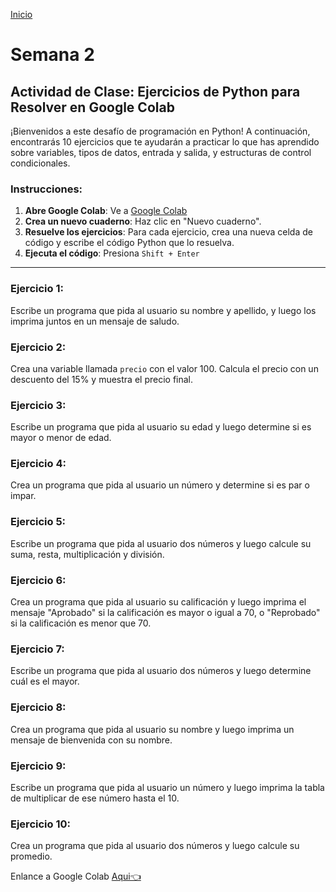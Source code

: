 [Inicio](./index.md)

# Semana 2

## Actividad de Clase: Ejercicios de Python para Resolver en Google Colab

¡Bienvenidos a este desafío de programación en Python! A continuación, encontrarás 10 ejercicios que te ayudarán a practicar lo que has aprendido sobre variables, tipos de datos, entrada y salida, y estructuras de control condicionales.

### Instrucciones:

1. **Abre Google Colab**: Ve a [Google Colab](https://colab.research.google.com)
2. **Crea un nuevo cuaderno**: Haz clic en "Nuevo cuaderno".
3. **Resuelve los ejercicios**: Para cada ejercicio, crea una nueva celda de código y escribe el código Python que lo resuelva.
4. **Ejecuta el código**: Presiona `Shift + Enter`

---

### Ejercicio 1:

Escribe un programa que pida al usuario su nombre y apellido, y luego los imprima juntos en un mensaje de saludo.

### Ejercicio 2:

Crea una variable llamada `precio` con el valor 100. Calcula el precio con un descuento del 15% y muestra el precio final.

### Ejercicio 3:

Escribe un programa que pida al usuario su edad y luego determine si es mayor o menor de edad.

### Ejercicio 4:

Crea un programa que pida al usuario un número y determine si es par o impar.

### Ejercicio 5:

Escribe un programa que pida al usuario dos números y luego calcule su suma, resta, multiplicación y división.

### Ejercicio 6:

Crea un programa que pida al usuario su calificación y luego imprima el mensaje "Aprobado" si la calificación es mayor o igual a 70, o "Reprobado" si la calificación es menor que 70.

### Ejercicio 7:

Escribe un programa que pida al usuario dos números y luego determine cuál es el mayor.

### Ejercicio 8:

Crea un programa que pida al usuario su nombre y luego imprima un mensaje de bienvenida con su nombre.

### Ejercicio 9:

Escribe un programa que pida al usuario un número y luego imprima la tabla de multiplicar de ese número hasta el 10.

### Ejercicio 10:

Crea un programa que pida al usuario dos números y luego calcule su promedio.

Enlance a Google Colab [Aqui👈](https://colab.research.google.com/drive/1vIMddmz_CDhUPgUVjZva8QIu-3nCtfZf?usp=sharing)
